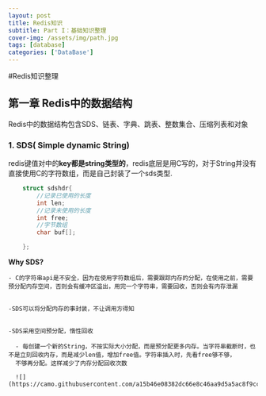 ```yaml
---
layout: post
title: Redis知识
subtitle: Part I：基础知识整理
cover-img: /assets/img/path.jpg
tags: [database]
categories: ['DataBase']
---
```


#Redis知识整理


## 第一章 Redis中的数据结构


Redis中的数据结构包含SDS、链表、字典、跳表、整数集合、压缩列表和对象


### 1. SDS( Simple dynamic String)

redis键值对中的**key都是string类型的**，redis底层是用C写的，对于String并没有直接使用C的字符数组，而是自己封装了一个sds类型.

```c
    struct sdshdr{
        //记录已使用的长度
        int len;
        //记录未使用的长度
        int free;
        //字节数组
        char buf[];

    };

```


**Why SDS?**


    - C的字符串api是不安全，因为在使用字符数组后，需要跟踪内存的分配，在使用之前，需要预分配内存空间，否则会有缓冲区溢出，用完一个字符串，需要回收，否则会有内存泄漏
    
    
    -SDS可以将分配内存的事封装，不让调用方得知
    
    
    -SDS采用空间预分配，惰性回收
    
      - 每创建一个新的String，不按实际大小分配，而是预分配更多内存。当字符串截断时，也不是立刻回收内存，而是减少len值，增加free值。字符串插入时，先看free够不够，
      不够再分配。这样减少了内存分配回收次数
      
      ![](https://camo.githubusercontent.com/a15b46e08382dc66e8c46aa9d5a5ac8f9cc20b60/68747470733a2f2f696d672d626c6f672e6373646e2e6e65742f3230313730383136313431373230393039)



